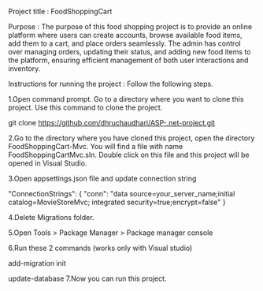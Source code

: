 Project title : FoodShoppingCart

Purpose : The purpose of this food shopping project is to provide an online platform where users can create accounts, browse available food items, add them to a cart, and place orders seamlessly. The admin has control over managing orders, updating their status, and adding new food items to the platform, ensuring efficient management of both user interactions and inventory.

Instructions for running the project : Follow the following steps.

1.Open command prompt. Go to a directory where you want to clone this project. Use this command to clone the project.

git clone https://github.com/dhruchaudhari/ASP-.net-project.git

2.Go to the directory where you have cloned this project, open the directory FoodShoppingCart-Mvc. You will find a file with name FoodShoppingCartMvc.sln. Double click on this file and this project will be opened in Visual Studio.

3.Open appsettings.json file and update connection string

"ConnectionStrings": {
  "conn": "data source=your_server_name;initial catalog=MovieStoreMvc; integrated security=true;encrypt=false"
}

4.Delete Migrations folder.

5.Open Tools > Package Manager > Package manager console

6.Run these 2 commands (works only with Visual studio)

  add-migration init

  update-database
7.Now you can run this project.
